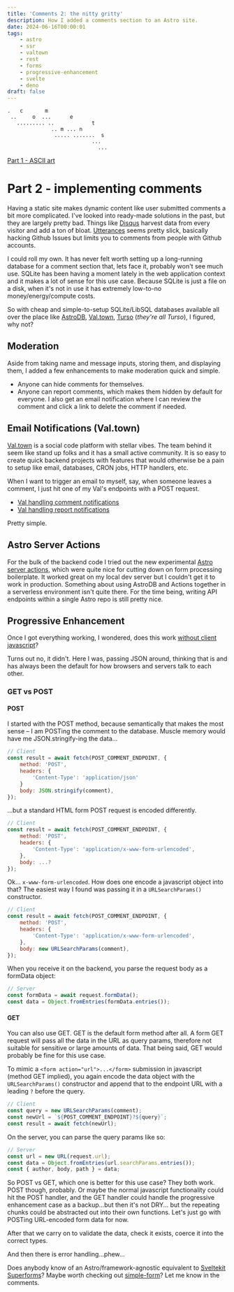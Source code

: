 ```yaml
---
title: 'Comments 2: the nitty gritty'
description: How I added a comments section to an Astro site.
date: 2024-06-16T00:00:01
tags:
    - astro
    - ssr
    - valtown
    - rest
    - forms
    - progressive-enhancement
    - svelte
    - deno
draft: false
---
```


```
.   c       m
 ..     o  ...      e
   ......... ..            t
              .. m ... n
               ..... .......  s
                           ...
                             ...
```

[Part 1 - ASCII art](/blog/2024-06-comments)

# Part 2 - implementing comments

Having a static site makes dynamic content like user submitted comments a bit more complicated. I've looked into ready-made solutions in the past, but they are largely pretty bad. Things like [Disqus](https://disqus.com/) harvest data from every visitor and add a ton of bloat. [Utterances](https://utteranc.es/) seems pretty slick, basically hacking Github Issues but limits you to comments from people with Github accounts.

I could roll my own. It has never felt worth setting up a long-running database for a comment section that, lets face it, probably won't see much use. SQLite has been having a moment lately in the web application context and it makes a lot of sense for this use case. Because SQLite is just a file on a disk, when it's not in use it has extremely low-to-no money/energy/compute costs.

So with cheap and simple-to-setup SQLite/LibSQL databases available all over the place like [AstroDB](https://astro.build/db/), [Val.town](https://www.val.town/), [Turso](https://turso.tech/) (_they're all Turso_), I figured, why not?

## Moderation

Aside from taking name and message inputs, storing them, and displaying them, I added a few enhancements to make moderation quick and simple.

-   Anyone can hide comments for themselves.
-   Anyone can report comments, which makes them hidden by default for everyone. I also get an email notification where I can review the comment and click a link to delete the comment if needed.

## Email Notifications (Val.town)

[Val.town](https://www.val.town/about) is a social code platform with stellar vibes. The team behind it seem like stand up folks and it has a small active community. It is so easy to create quick backend projects with features that would otherwise be a pain to setup like email, databases, CRON jobs, HTTP handlers, etc.

When I want to trigger an email to myself, say, when someone leaves a comment, I just hit one of my Val's endpoints with a POST request.

-   [Val handling comment notifications](https://www.val.town/v/parkerdavis/newCommentNotification)
-   [Val handling report notifications](https://www.val.town/v/parkerdavis/reportCommentNotification)

Pretty simple.

## Astro Server Actions

For the bulk of the backend code I tried out the new experimental [Astro server actions](https://astro.build/blog/astro-480/#experimental-astro-actions), which were quite nice for cutting down on form processing boilerplate. It worked great on my local dev server but I couldn't get it to work in production. Something about using AstroDB and Actions together in a serverless environment isn't quite there. For the time being, writing API endpoints within a single Astro repo is still pretty nice.

## Progressive Enhancement

Once I got everything working, I wondered, does this work [without client javascript](https://adamsilver.io/blog/javascript-isnt-always-available-and-its-not-the-users-fault/)?

Turns out no, it didn't. Here I was, passing JSON around, thinking that is and has always been the default for how browsers and servers talk to each other.

### GET vs POST

#### POST

I started with the POST method, because semantically that makes the most sense – I am POSTing the comment to the database. Muscle memory would have me JSON.stringify-ing the data...

```js
// Client
const result = await fetch(POST_COMMENT_ENDPOINT, {
    method: 'POST',
    headers: {
        'Content-Type': 'application/json'
    }
    body: JSON.stringify(comment),
});
```

...but a standard HTML form POST request is encoded differently.

```js {5,7}
// Client
const result = await fetch(POST_COMMENT_ENDPOINT, {
    method: 'POST',
    headers: {
        'Content-Type': 'application/x-www-form-urlencoded',
    },
    body: ...?
});
```

Ok... `x-www-form-urlencoded`. How does one encode a javascript object into that? The easiest way I found was passing it in a `URLSearchParams()` constructor.

```js {7}
// Client
const result = await fetch(POST_COMMENT_ENDPOINT, {
    method: 'POST',
    headers: {
        'Content-Type': 'application/x-www-form-urlencoded',
    },
    body: new URLSearchParams(comment),
});
```

When you receive it on the backend, you parse the request body as a formData object:

```js
// Server
const formData = await request.formData();
const data = Object.fromEntries(formData.entries());
```

#### GET

You can also use GET. GET is the default form method after all. A form GET request will pass all the data in the URL as query params, therefore not suitable for sensitive or large amounts of data. That being said, GET would probably be fine for this use case.

To mimic a `<form action="url">...</form>` submission in javascript (method GET implied), you again encode the data object with the `URLSearchParams()` constructor and append that to the endpoint URL with a leading `?` before the query.

```js
// Client
const query = new URLSearchParams(comment);
const newUrl = `${POST_COMMENT_ENDPOINT}?${query}`;
const result = await fetch(newUrl);
```

On the server, you can parse the query params like so:

```js
// Server
const url = new URL(request.url);
const data = Object.fromEntries(url.searchParams.entries());
const { author, body, path } = data;
```

So POST vs GET, which one is better for this use case? They both work. POST though, probably. Or maybe the normal javascript functionality could hit the POST handler, and the GET handler could handle the progressive enhancement case as a backup...but then it's not DRY... but the repeating chunks could be abstracted out into their own functions. Let's just go with POSTing URL-encoded form data for now.

After that we carry on to validate the data, check it exists, coerce it into the correct types.

And then there is error handling...phew...

Does anybody know of an Astro/framework-agnostic equivalent to [Sveltekit Superforms](https://superforms.rocks/)? Maybe worth checking out [simple-form](https://simple-stack.dev/form/)? Let me know in the comments.
